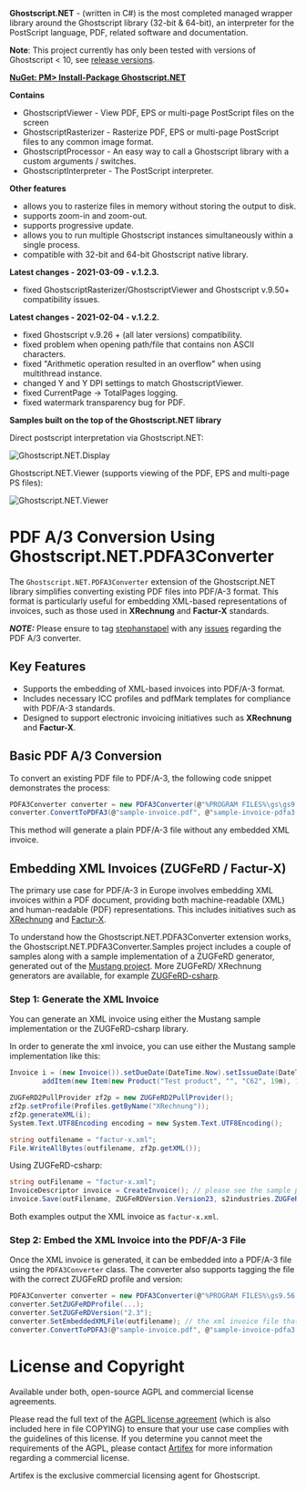 ﻿**Ghostscript.NET** - (written in C#) is the most completed managed wrapper library around the Ghostscript library (32-bit & 64-bit), an interpreter for the PostScript language, PDF, related software and documentation.

**Note**: This project currently has only been tested with versions of Ghostscript < 10, see [release versions](https://github.com/ArtifexSoftware/ghostpdl-downloads/releases).

[**NuGet: PM> Install-Package Ghostscript.NET**](http://nuget.org/packages/Ghostscript.NET/)

**Contains**
 * GhostscriptViewer - View PDF, EPS or multi-page PostScript files on the screen
 * GhostscriptRasterizer - Rasterize PDF, EPS or multi-page PostScript files to any common image format.
 * GhostscriptProcessor - An easy way to call a Ghostscript library with a custom arguments / switches.
 * GhostscriptInterpreter - The PostScript interpreter.

**Other features**
 * allows you to rasterize files in memory without storing the output to disk.
 * supports zoom-in and zoom-out.
 * supports progressive update.
 * allows you to run multiple Ghostscript instances simultaneously within a single process.
 * compatible with 32-bit and 64-bit Ghostscript native library.

**Latest changes - 2021-03-09 - v.1.2.3.**
* fixed GhostscriptRasterizer/GhostscriptViewer and Ghostscript v.9.50+ compatibility issues.

**Latest changes - 2021-02-04 - v.1.2.2.**
 * fixed Ghostscript v.9.26 + (all later versions) compatibility.
 * fixed problem when opening path/file that contains non ASCII characters.
 * fixed "Arithmetic operation resulted in an overflow" when using multithread instance.
 * changed Y and Y DPI settings to match GhostscriptViewer.
 * fixed CurrentPage -> TotalPages logging.
 * fixed watermark transparency bug for PDF.
 
**Samples built on the top of the Ghostscript.NET library**

Direct postscript interpretation via Ghostscript.NET:

![Ghostscript.NET.Display](https://i.ibb.co/Fnk8rFP/ss-jj-1899.png)

Ghostscript.NET.Viewer (supports viewing of the PDF, EPS and multi-page PS files):

![Ghostscript.NET.Viewer](http://a.fsdn.com/con/app/proj/ghostscriptnet/screenshots/gs-net-render.png)

# PDF A/3 Conversion Using Ghostscript.NET.PDFA3Converter

The `Ghostscript.NET.PDFA3Converter` extension of the Ghostscript.NET library simplifies converting existing PDF files into PDF/A-3 format. This format is particularly useful for embedding XML-based representations of invoices, such as those used in **XRechnung** and **Factur-X** standards.

**_NOTE:_** Please ensure to tag [stephanstapel](https://github.com/stephanstapel) with any [issues](https://github.com/ArtifexSoftware/Ghostscript.NET/issues) regarding the PDF A/3 converter.

## Key Features
- Supports the embedding of XML-based invoices into PDF/A-3 format.
- Includes necessary ICC profiles and pdfMark templates for compliance with PDF/A-3 standards.
- Designed to support electronic invoicing initiatives such as **XRechnung** and **Factur-X**.

## Basic PDF A/3 Conversion

To convert an existing PDF file to PDF/A-3, the following code snippet demonstrates the process:

```csharp
PDFA3Converter converter = new PDFA3Converter(@"%PROGRAM FILES%\gs\gs9.56.1\bin\gsdll64.dll"); // Specify the Ghostscript DLL path
converter.ConvertToPDFA3(@"sample-invoice.pdf", @"sample-invoice-pdfa3.pdf"); // Convert input PDF to PDF/A-3
```

This method will generate a plain PDF/A-3 file without any embedded XML invoice.

## Embedding XML Invoices (ZUGFeRD / Factur-X)
The primary use case for PDF/A-3 in Europe involves embedding XML invoices within a PDF document, providing both machine-readable (XML) and human-readable (PDF) representations. This includes initiatives such as [XRechnung](https://de.wikipedia.org/wiki/XRechnung) and [Factur-X](http://fnfe-mpe.org/factur-x/factur-x_en/).

To understand how the Ghostscript.NET.PDFA3Converter extension works, the Ghostscript.NET.PDFA3Converter.Samples project includes a couple of samples along with a sample implementation of a ZUGFeRD generator, generated out of the [Mustang project](https://www.mustangproject.org). More ZUGFeRD/ XRechnung generators are available, for example [ZUGFeRD-csharp](https://github.com/stephanstapel/ZUGFeRD-csharp).

### Step 1: Generate the XML Invoice
You can generate an XML invoice using either the Mustang sample implementation or the ZUGFeRD-csharp library.

In order to generate the xml invoice, you can use either the Mustang sample implementation like this:

```csharp
Invoice i = (new Invoice()).setDueDate(DateTime.Now).setIssueDate(DateTime.Now).setDeliveryDate(DateTime.Now).setSender((new TradeParty("Test company", "Test Street 1", "55232", "Test City", "DE")).addTaxID("DE4711").addVATID("DE0815").setContact(new Contact("Hans Test", "+49123456789", "test@example.org")).addBankDetails(new BankDetails("DE12500105170648489890", "COBADEFXXX"))).setRecipient(new TradeParty("Franz Müller", "Test Steet 12", "55232", "Entenhausen", "DE")).setReferenceNumber("991-01484-64").setNumber("123").
        addItem(new Item(new Product("Test product", "", "C62", 19m), 1.0m, 1.0m));

ZUGFeRD2PullProvider zf2p = new ZUGFeRD2PullProvider();
zf2p.setProfile(Profiles.getByName("XRechnung"));
zf2p.generateXML(i);
System.Text.UTF8Encoding encoding = new System.Text.UTF8Encoding();

string outfilename = "factur-x.xml";
File.WriteAllBytes(outfilename, zf2p.getXML());
```

Using ZUGFeRD-csharp:

```csharp
string outFilename = "factur-x.xml";
InvoiceDescriptor invoice = CreateInvoice(); // please see the sample project for details on how the invoice structure is created
invoice.Save(outFilename, ZUGFeRDVersion.Version23, s2industries.ZUGFeRD.Profile.Comfort);
```

Both examples output the XML invoice as ```factur-x.xml```.

### Step 2: Embed the XML Invoice into the PDF/A-3 File

Once the XML invoice is generated, it can be embedded into a PDF/A-3 file using the ```PDFA3Converter``` class. The converter also supports tagging the file with the correct ZUGFeRD profile and version:

```csharp
PDFA3Converter converter = new PDFA3Converter(@"%PROGRAM FILES%\gs9.56.1\bin\gsdll64.dll");
converter.SetZUGFeRDProfile(...);
converter.SetZUGFeRDVersion("2.3");
converter.SetEmbeddedXMLFile(outfilename); // the xml invoice file that was just generated
converter.ConvertToPDFA3(@"sample-invoice.pdf", @"sample-invoice-pdfa3.pdf");
```


# License and Copyright

Available under both, open-source AGPL and commercial license agreements.

Please read the full text of the [AGPL license agreement](https://www.gnu.org/licenses/agpl-3.0.html) (which is also included here in file COPYING) to ensure that your use case complies with the guidelines of this license. If you determine you cannot meet the requirements of the AGPL, please contact [Artifex](https://artifex.com/contact/ghostscript-inquiry.php) for more information regarding a commercial license.

Artifex is the exclusive commercial licensing agent for Ghostscript.


